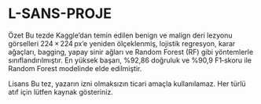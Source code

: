 # L-SANS-PROJE
Özet
Bu tezde Kaggle’dan temin edilen benign ve malign deri lezyonu görselleri 224 × 224 px’e yeniden ölçeklenmiş, lojistik regresyon, karar ağaçları, bagging, yapay sinir ağları ve Random Forest (RF) gibi yöntemlerle sınıflandırılmıştır. En yüksek başarı, %92,86 doğruluk ve %90,9 F1‑skoru ile Random Forest modelinde elde edilmiştir.

Lisans
Bu tez, yazarın izni olmaksızın ticari amaçla kullanılamaz. Her türlü atıf için lütfen kaynak gösteriniz.
